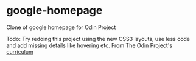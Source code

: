 # google-homepage
Clone of google homepage for Odin Project

Todo:
Try redoing this project using the new CSS3 layouts, use less code and add missing details like hovering etc.
From The Odin Project's [curriculum](http://www.theodinproject.com/courses/web-development-101/lessons/html-css)
